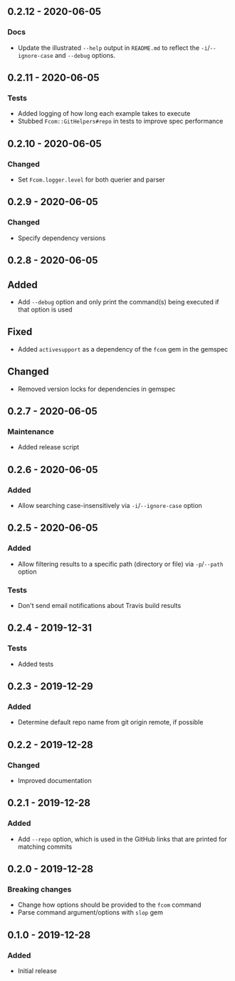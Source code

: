## 0.2.12 - 2020-06-05
### Docs
- Update the illustrated `--help` output in `README.md` to reflect the `-i`/`--ignore-case` and
  `--debug` options.

## 0.2.11 - 2020-06-05
### Tests
- Added logging of how long each example takes to execute
- Stubbed `Fcom::GitHelpers#repo` in tests to improve spec performance

## 0.2.10 - 2020-06-05
### Changed
- Set `Fcom.logger.level` for both querier and parser

## 0.2.9 - 2020-06-05
### Changed
- Specify dependency versions

## 0.2.8 - 2020-06-05
## Added
- Add `--debug` option and only print the command(s) being executed if that option is used

## Fixed
- Added `activesupport` as a dependency of the `fcom` gem in the gemspec

## Changed
- Removed version locks for dependencies in gemspec

## 0.2.7 - 2020-06-05
### Maintenance
- Added release script

## 0.2.6 - 2020-06-05
### Added
- Allow searching case-insensitively via `-i`/`--ignore-case` option

## 0.2.5 - 2020-06-05
### Added
- Allow filtering results to a specific path (directory or file) via `-p`/`--path` option

### Tests
- Don't send email notifications about Travis build results

## 0.2.4 - 2019-12-31
### Tests
- Added tests

## 0.2.3 - 2019-12-29
### Added
- Determine default repo name from git origin remote, if possible

## 0.2.2 - 2019-12-28
### Changed
- Improved documentation

## 0.2.1 - 2019-12-28
### Added
- Add `--repo` option, which is used in the GitHub links that are printed for matching commits

## 0.2.0 - 2019-12-28
### Breaking changes
- Change how options should be provided to the `fcom` command
- Parse command argument/options with `slop` gem

## 0.1.0 - 2019-12-28
### Added
- Initial release
